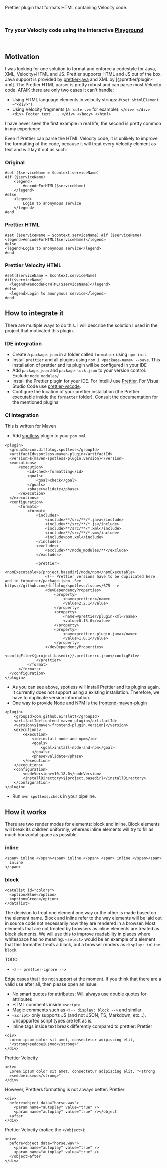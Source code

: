 Prettier plugin that formats HTML containing Velocity code.

<br/>

### Try your Velocity code using the interactive **[Playground](https://prettier-plugin-velocity-html.herokuapp.com/)**

<br/>

## Motivation
I was looking for one solution to format and enforce a codestyle for Java, XML, Velocity+HTML and JS. Prettier supports HTML and JS out of the box. Java support is provided by [prettier-java](https://github.com/jhipster/prettier-java) and XML by [@prettier/plugin-xml]. The Prettier HTML parser is pretty robust and can parse most Velocity code. AFAIK there are only two cases it can't handle:
- Using HTML language elements in velocity strings: `#(set $htmlElement ="<div>")`
- Using Velocity fragments (a `footer.vm` for example): `</div> </div> <div> Footer text ... </div> </body> </html>`


I have never seen the first example in real life, the second is pretty common in my experience.

Even if Prettier can parse the HTML Velocity code, it is unlikely to improve the formatting of the code, because it will treat every Velocity element as text and will lay it out as such:

### Original 
```
#set ($serviceName = $context.serviceName)
#if ($serviceName)
	<legend>
        #encodeForHTML($serviceName)
    </legend>
#else
    <legend>
        Login to anonymous service
    </legend>
#end
```
### Prettier HTML
```
#set ($serviceName = $context.serviceName) #if ($serviceName)
<legend>#encodeForHTML($serviceName)</legend>
#else
<legend>Login to anonymous service</legend>
#end
```
### Prettier Velocity HTML
```
#set($serviceName = $context.serviceName)
#if($serviceName)
  <legend>#encodeForHTML($serviceName)</legend>
#else
  <legend>Login to anonymous service</legend>
#end
```

## How to integrate it
There are multiple ways to do this. I will describe the solution I used in the project that motivated this plugin.
### IDE integration
- Create a `package.json` in a folder called `formatter` using `npm init`.
- Install `prettier` and all plugins using `npm i <package-name> --save`. This installation of prettier and its plugin will be configured in your IDE
- Add `package.json` and `package-lock.json` to your version control. Exclude `node_modules/`
- Install the Prettier plugin for your IDE. For IntelliJ use [Prettier](https://plugins.jetbrains.com/plugin/10456-prettier). For Visual Studio Code use [prettier-vscode](https://marketplace.visualstudio.com/items?itemName=esbenp.prettier-vscode).
- Configure the location of your prettier installation (the Prettier executable inside the `formatter` folder). Consult the documentation for the mentioned plugins

### CI Integration
This is written for Maven
- Add [spotless](https://github.com/diffplug/spotless) plugin to your `pom.xml`
```
<plugin>
  <groupId>com.diffplug.spotless</groupId>
  <artifactId>spotless-maven-plugin</artifactId>
  <version>${maven-spotless-plugin.version}</version>
  <executions>
      <execution>
          <id>check-formatting</id>
          <goals>
              <goal>check</goal>
          </goals>
          <phase>validate</phase>
      </execution>
  </executions>
  <configuration>
      <formats>
          <format>
              <includes>
                  <include>**/src/**/*.java</include>
                  <include>**/src/**/*.js</include>
                  <include>**/src/**/*.xml</include>
                  <include>**/src/**/*.vm</include>
                  <include>pom.xml</include>
              </includes>
              <excludes>
                  <exclude>**/node_modules/**</exclude>
              </excludes>

              <prettier>
                  <npmExecutable>${project.basedir}/node/npm</npmExecutable>
                  <!-- Prettier versions have to be duplicated here and in formatter/package.json. See https://github.com/diffplug/spotless/issues/675 -->
                  <devDependencyProperties>
                      <property>
                          <name>prettier</name>
                          <value>2.2.1</value>
                      </property>
                      <property>
                          <name>@prettier/plugin-xml</name>
                          <value>0.13.0</value>
                      </property>
                      <property>
                          <name>prettier-plugin-java</name>
                          <value>1.0.1</value>
                      </property>
                  </devDependencyProperties>
                  <configFile>${project.basedir}/.prettierrc.json</configFile>
              </prettier>
          </format>
      </formats>
  </configuration>
</plugin>
```
- As you can see above, spotless will install Prettier and its plugins again. It currently does not support using a existing installation. Therefore, we have to duplicate version information.
- One way to provide Node and NPM is the [frontend-maven-plugin](https://github.com/eirslett/frontend-maven-plugin)
```
<plugin>
    <groupId>com.github.eirslett</groupId>
    <artifactId>frontend-maven-plugin</artifactId>
    <version>${maven-frontend-plugin.version}</version>
    <executions>
        <execution>
            <id>install node and npm</id>
            <goals>
                <goal>install-node-and-npm</goal>
            </goals>
            <phase>validate</phase>
        </execution>
    </executions>
    <configuration>
        <nodeVersion>v10.18.0</nodeVersion>
        <installDirectory>${project.basedir}</installDirectory>
    </configuration>
</plugin>
```
- Run `mvn spotless:check` in your pipeline.


## How it works
There are two render modes for elements: block and inline. Block elements will break its children uniformly, whereas inline elements will try to fill as much horizontal space as possible.

### inline
```
<span> inline </span><span> inline </span> <span> inline </span><span>
  inline
</span>
```

### block
```
<datalist id="colors">
  <option>Blue</option>
  <option>Green</option>
</datalist>
```
The decision to treat one element one way or the other is made based on the element name. 
Block and inline refer to the way elements will be laid out in source code not necessarily how they are rendered in a browser. Most elements that are not treated by browsers as inline elements are treated as block elements. We will use this to improve readability in places where whitespace has no meaning. `<select>` would be an example of a element that this formatter treats a block, but a browser renders as `display: inline-block`.

TODO
- `<!-- prettier-ignore -->`

Edge cases that I do not support at the moment. If you think that there are a valid use after all, then please open an issue.
- No smart quotes for attributes: Will always use double quotes for attributes
- HTML comments inside `<script>`
- Magic comments such as `<!-- display: block -->` and similar
- `<script>` only supports JS (and not JSON, TS, Markdown, etc...). Unsupported script types are left as is.
- Inline tags inside text break differently compared to prettier:
Prettier
```
<div>
  Lorem ipsum dolor sit amet, consectetur adipiscing elit,
  "<strong>seddoeiusmod</strong>".
</div>
```
Prettier Velocity
```
<div>
  Lorem ipsum dolor sit amet, consectetur adipiscing elit, "<strong
  >seddoeiusmod</strong>".
</div>
```

However, Prettiers formatting is not always better:
Prettier:
```
<div>
  before<object data="horse.wav">
    <param name="autoplay" value="true" />
    <param name="autoplay" value="true" /></object
  >after
</div>
```

Prettier Velocity (notice the `</object>`):
```
<div>
  before<object data="horse.wav">
    <param name="autoplay" value="true" />
    <param name="autoplay" value="true" />
  </object>after
</div>
```

